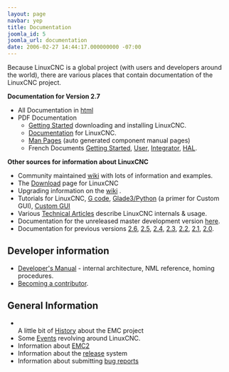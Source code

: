```yaml
---
layout: page
navbar: yep
title: Documentation
joomla_id: 5
joomla_url: documentation
date: 2006-02-27 14:44:17.000000000 -07:00
---
```

<p>Because LinuxCNC is a global project (with users and developers around the world), there are various places that contain documentation of the LinuxCNC project.</p>
<p><strong>Documentation for Version 2.7</strong></p>
<ul>
    <li>All Documentation in <a href="docs/2.7/html/">html</a> </li>
    <li>PDF Documentation                                 
        <ul>
            <li><a href="docs/2.7/pdf/LinuxCNC_Getting_Started.pdf">Getting Started</a> downloading and     installing LinuxCNC.</li>
            <li><a href="docs/2.7/pdf/LinuxCNC_Documentation.pdf">Documentation</a> for LinuxCNC.</li>
            <li><a href="docs/2.7/pdf/LinuxCNC_Manual_Pages.pdf">Man Pages</a> (auto generated component manual pages)</li>
            <li>French Documents <a href="docs/2.7/pdf/LinuxCNC_Getting_Started_fr.pdf">Getting Started</a>, <a href="docs/2.7/pdf/LinuxCNC_User_Manual_fr.pdf">User</a>, <a href="docs/2.7/pdf/LinuxCNC_Integrator_Manual_fr.pdf">Integrator</a>, <a href="docs/2.7/pdf/LinuxCNC_HAL_Manual_fr.pdf">HAL</a>.</li>
        </ul>
    </li>
</ul>

<p><strong>Other sources for information about LinuxCNC</strong></p>
<ul>
<li>Community maintained    <a href="http://wiki.linuxcnc.org/">wiki</a> with lots of information and examples. </li>
<li>The <a href="{{ site.baseurl }}/download/"> Download</a> page for LinuxCNC</li>
<li>Upgrading information on the <a href="http://wiki.linuxcnc.org/cgi-bin/emcinfo.pl?UPDATING">wiki</a> .</li>
<li>Tutorials for LinuxCNC, <a href="http://gnipsel.com/linuxcnc/g-code/index.html">G code</a>, <a href="http://gnipsel.com/glade/index.html">Glade3/Python</a> (a primer for Custom GUI), <a href="http://gnipsel.com/linuxcnc/gui/index.html">Custom GUI</a></li>
<li>Various    <a href="index.php/component/content/category/2"> Technical Articles</a> describe LinuxCNC internals &amp; usage.</li>
<li>Documentation for the unreleased master development version <a href="docs/devel">here</a>.</li>
<li>Documentation for previous versions <a href="http://www.linuxcnc.org/docs/2.6/">2.6</a>, <a href="http://www.linuxcnc.org/docs/2.5/">2.5</a>, <a href="http://www.linuxcnc.org/docs/2.4/">2.4,</a> <a href="http://www.linuxcnc.org/docs/2.3/">2.3</a>, <a href="http://www.linuxcnc.org/docs/2.2/">2.2</a>, <a href="http://www.linuxcnc.org/docs/2.1/">2.1</a>, <a href="http://www.linuxcnc.org/docs/2.0/">2.0</a>.</li>
</ul>
<h2><strong>Developer information</strong></h2>
<ul>
<li> <a href="docs/2.5/pdf/LinuxCNC_Developer_Manual.pdf" target="_blank"> Developer's Manual</a> - internal architecture, NML reference, homing procedures. </li>
<li> <a href="becoming-a-contributor">Becoming a contributor</a>. </li>
</ul>
<h2><strong>General Information</strong></h2>
<ul>
<li> 
<ul>
</ul>
A little bit of      <a href="{{site.baseurl}}/about/emc-history"> History</a> about the EMC project </li>
<li>Some      <a href="index.php?option=com_content&amp;task=blogcategory&amp;id=15&amp;Itemid=12"> Events</a> revolving around LinuxCNC.</li>
<li>Information about      <a href="http://wiki.linuxcnc.org/cgi-bin/emcinfo.pl/emcinfo.pl?EmcVersion2" target="_blank">EMC2</a> </li>
<li>Information about the      <a href="index.php?option=com_content&amp;task=view&amp;id=1&amp;Itemid=5"> release</a> system</li>
<li>Information about submitting      <a href="http://sourceforge.net/tracker/?group_id=6744">bug reports</a> </li>
</ul>
